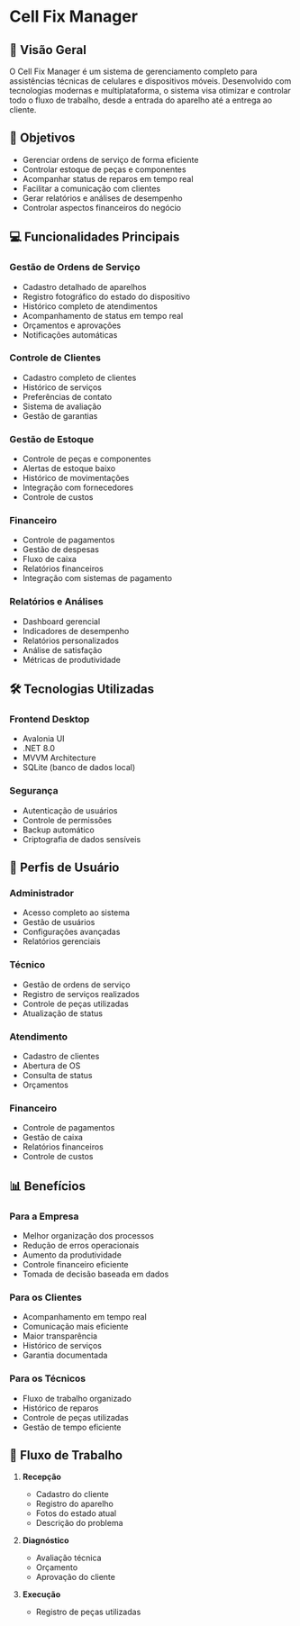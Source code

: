 # Cell Fix Manager

## 📱 Visão Geral
O Cell Fix Manager é um sistema de gerenciamento completo para assistências técnicas de celulares e dispositivos móveis. Desenvolvido com tecnologias modernas e multiplataforma, o sistema visa otimizar e controlar todo o fluxo de trabalho, desde a entrada do aparelho até a entrega ao cliente.

## 🎯 Objetivos
- Gerenciar ordens de serviço de forma eficiente
- Controlar estoque de peças e componentes
- Acompanhar status de reparos em tempo real
- Facilitar a comunicação com clientes
- Gerar relatórios e análises de desempenho
- Controlar aspectos financeiros do negócio

## 💻 Funcionalidades Principais

### Gestão de Ordens de Serviço
- Cadastro detalhado de aparelhos
- Registro fotográfico do estado do dispositivo
- Histórico completo de atendimentos
- Acompanhamento de status em tempo real
- Orçamentos e aprovações
- Notificações automáticas

### Controle de Clientes
- Cadastro completo de clientes
- Histórico de serviços
- Preferências de contato
- Sistema de avaliação
- Gestão de garantias

### Gestão de Estoque
- Controle de peças e componentes
- Alertas de estoque baixo
- Histórico de movimentações
- Integração com fornecedores
- Controle de custos

### Financeiro
- Controle de pagamentos
- Gestão de despesas
- Fluxo de caixa
- Relatórios financeiros
- Integração com sistemas de pagamento

### Relatórios e Análises
- Dashboard gerencial
- Indicadores de desempenho
- Relatórios personalizados
- Análise de satisfação
- Métricas de produtividade

## 🛠 Tecnologias Utilizadas

### Frontend Desktop
- Avalonia UI
- .NET 8.0
- MVVM Architecture
- SQLite (banco de dados local)

### Segurança
- Autenticação de usuários
- Controle de permissões
- Backup automático
- Criptografia de dados sensíveis

## 👥 Perfis de Usuário

### Administrador
- Acesso completo ao sistema
- Gestão de usuários
- Configurações avançadas
- Relatórios gerenciais

### Técnico
- Gestão de ordens de serviço
- Registro de serviços realizados
- Controle de peças utilizadas
- Atualização de status

### Atendimento
- Cadastro de clientes
- Abertura de OS
- Consulta de status
- Orçamentos

### Financeiro
- Controle de pagamentos
- Gestão de caixa
- Relatórios financeiros
- Controle de custos

## 📊 Benefícios

### Para a Empresa
- Melhor organização dos processos
- Redução de erros operacionais
- Aumento da produtividade
- Controle financeiro eficiente
- Tomada de decisão baseada em dados

### Para os Clientes
- Acompanhamento em tempo real
- Comunicação mais eficiente
- Maior transparência
- Histórico de serviços
- Garantia documentada

### Para os Técnicos
- Fluxo de trabalho organizado
- Histórico de reparos
- Controle de peças utilizadas
- Gestão de tempo eficiente

## 🔄 Fluxo de Trabalho

1. **Recepção**
   - Cadastro do cliente
   - Registro do aparelho
   - Fotos do estado atual
   - Descrição do problema

2. **Diagnóstico**
   - Avaliação técnica
   - Orçamento
   - Aprovação do cliente

3. **Execução**
   - Registro de peças utilizadas 